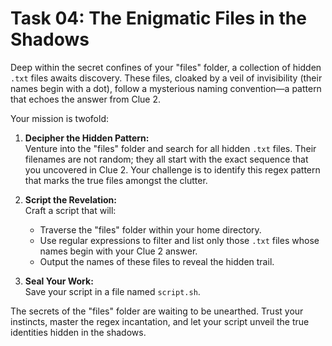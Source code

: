 # Task 04: The Enigmatic Files in the Shadows

Deep within the secret confines of your "files" folder, a collection of hidden `.txt` files awaits discovery. These files, cloaked by a veil of invisibility (their names begin with a dot), follow a mysterious naming convention—a pattern that echoes the answer from Clue 2.

Your mission is twofold:

1. **Decipher the Hidden Pattern:**  
   Venture into the "files" folder and search for all hidden `.txt` files. Their filenames are not random; they all start with the exact sequence that you uncovered in Clue 2. Your challenge is to identify this regex pattern that marks the true files amongst the clutter.

2. **Script the Revelation:**  
   Craft a script that will:
   - Traverse the "files" folder within your home directory.
   - Use regular expressions to filter and list only those `.txt` files whose names begin with your Clue 2 answer.
   - Output the names of these files to reveal the hidden trail.

3. **Seal Your Work:**  
   Save your script in a file named `script.sh`.

The secrets of the "files" folder are waiting to be unearthed. Trust your instincts, master the regex incantation, and let your script unveil the true identities hidden in the shadows.
